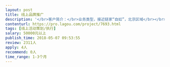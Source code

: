 ```yaml
---                
layout: post       
title: 线上品牌推广           
description: '</br>客户简介：</br>业务类型，接近链家“自如”，北京区域</br></br>项目简述：</br>1、以2018年世界杯为切入点，对公司品牌对外推广（重品牌，不重业务线）；</br>2、完成公司微信服务号新增3.3万关注用户任务；</br>3、线上新媒体传播形式，各类形式皆可，如系列段视频、H5、小程序等（不排除百人规模左右线下活动）；</br></br>时间周期：</br>1、2018年5月9日前，完成初步方案；</br>2、2018年5月10日，提案；</br>3、如中标</br>      开始执行，至2018年世界杯结束。</br></br>要求人员：</br>1、新媒体策划</br>2、文字撰稿</br>'     
contenturl: https://pro.lagou.com/project/7693.html      
tags: [线上活动策划/执行]            
salary: 50000元以上          
publish_time: 2018-05-07 09:53:55         
review: 2311人                   
apply: 4人                   
recommend: 0人                   
time_range: 1-3个月              
---                 
```

